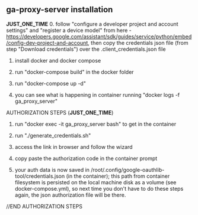 ga-proxy-server installation
----

__JUST_ONE_TIME__
0. follow "configure a developer project and account settings" and "register a device model" from here - https://developers.google.com/assistant/sdk/guides/service/python/embed/config-dev-project-and-account, then copy the credentials json file (from step "Download credentials") over the .client_credentials.json file


1. install docker and docker compose

2. run "docker-compose build" in the docker folder

3. run "docker-compose up -d"

4. you can see what is happening in container running "docker logs -f ga_proxy_server"


AUTHORIZATION STEPS (__JUST_ONE_TIME__)

1. run "docker exec -it ga_proxy_server bash" to get in the container

2. run "./generate_credentials.sh"

3. access the link in browser and follow the wizard

4. copy paste the authorization code in the container prompt

5. your auth data is now saved in /root/.config/google-oauthlib-tool/credentials.json (in the container); this path from container filesystem is persisted on the local machine disk as a volume (see docker-compose.yml), so next time you don't have to do these steps again, the json authorization file will be there.

//END AUTHORIZATION STEPS

